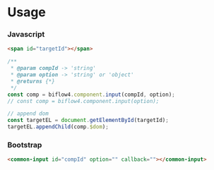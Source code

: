 # Usage

### Javascript

```html
<span id="targetId"></span>
```

```javascript
/** 
 * @param compId -> 'string'
 * @param option -> 'string' or 'object'
 * @returns {*}
 */
const comp = biflow4.component.input(compId, option);
// const comp = biflow4.component.input(option);

// append dom
const targetEL = document.getElementById(targetId);
targetEL.appendChild(comp.$dom);

```

### Bootstrap

```html
<common-input id="compId" option="" callback=""></common-input>
```

